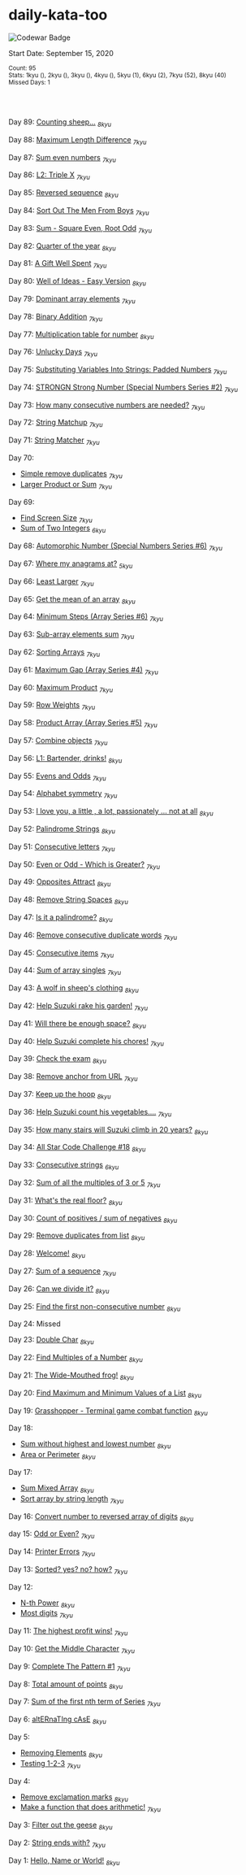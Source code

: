# daily-kata-too

![Codewar Badge](https://www.codewars.com/users/tinuola/badges/large)<br>

Start Date: September 15, 2020<br>

<sub>Count: 95</sub><br>
<sub>Stats: 1kyu (), 2kyu (), 3kyu (), 4kyu (), 5kyu (1), 6kyu (2), 7kyu (52), 8kyu (40)</sub><br>
<sub>Missed Days: 1</sub>

<br><br>

Day 89: [Counting sheep...]() <sub>_8kyu_</sub>

Day 88: [Maximum Length Difference](https://www.codewars.com/kata/5663f5305102699bad000056) <sub>_7kyu_</sub>

Day 87: [Sum even numbers](https://www.codewars.com/kata/586beb5ba44cfc44ed0006c3/) <sub>_7kyu_</sub>

Day 86: [L2: Triple X](https://www.codewars.com/kata/568dc69683322417eb00002c/) <sub>_7kyu_</sub>

Day 85: [Reversed sequence](https://www.codewars.com/kata/5a00e05cc374cb34d100000d/) <sub>_8kyu_</sub>

Day 84: [Sort Out The Men From Boys](https://www.codewars.com/kata/5af15a37de4c7f223e00012d/) <sub>_7kyu_</sub>

Day 83: [Sum - Square Even, Root Odd](https://www.codewars.com/kata/5a4b16435f08299c7000274f/) <sub>_7kyu_</sub>

Day 82: [Quarter of the year](https://www.codewars.com/kata/5ce9c1000bab0b001134f5af/) <sub>_8kyu_</sub>

Day 81: [A Gift Well Spent](https://www.codewars.com/kata/54554846126a002d5b000854/) <sub>_7kyu_</sub>

Day 80: [Well of Ideas - Easy Version](https://www.codewars.com/kata/57f222ce69e09c3630000212) <sub>_8kyu_</sub>

Day 79: [Dominant array elements](https://www.codewars.com/kata/5a04133e32b8b998dc000089/) <sub>_7kyu_</sub>

Day 78: [Binary Addition](https://www.codewars.com/kata/551f37452ff852b7bd000139/) <sub>_7kyu_</sub>

Day 77: [Multiplication table for number](https://www.codewars.com/kata/5a2fd38b55519ed98f0000ce) <sub>_8kyu_</sub>

Day 76: [Unlucky Days](https://www.codewars.com/kata/56eb0be52caf798c630013c0/) <sub>_7kyu_</sub>

Day 75: [Substituting Variables Into Strings: Padded Numbers](https://www.codewars.com/kata/51c89385ee245d7ddf000001/) <sub>_7kyu_</sub>

Day 74: [STRONGN Strong Number (Special Numbers Series #2)](https://www.codewars.com/kata/5a4d303f880385399b000001/) <sub>_7kyu_</sub>

Day 73: [How many consecutive numbers are needed?](https://www.codewars.com/kata/559cc2d2b802a5c94700000c/) <sub>_7kyu_</sub>

Day 72: [String Matchup](https://www.codewars.com/kata/59ca8e8e1a68b7de740001f4/) <sub>_7kyu_</sub>

Day 71: [String Matcher](https://www.codewars.com/kata/565ce4ab24ef4aee6a000074/) <sub>_7kyu_</sub>

Day 70:
+ [Simple remove duplicates](https://www.codewars.com/kata/5ba38ba180824a86850000f7/) <sub>_7kyu_</sub>
+ [Larger Product or Sum](https://www.codewars.com/kata/5c4cb8fc3cf185147a5bdd02/) <sub>_7kyu_</sub>

Day 69: 
+ [Find Screen Size](https://www.codewars.com/kata/5bbd279c8f8bbd5ee500000f/) <sub>_7kyu_</sub>
+ [Sum of Two Integers](https://www.codewars.com/kata/5a9c35e9ba1bb5c54a0001ac/) <sub>_6kyu_</sub>

Day 68: [Automorphic Number (Special Numbers Series #6)](https://www.codewars.com/kata/5a58d889880385c2f40000aa/) <sub>_7kyu_</sub>

Day 67: [Where my anagrams at?](https://www.codewars.com/kata/523a86aa4230ebb5420001e1/) <sub>_5kyu_</sub>

Day 66: [Least Larger](https://www.codewars.com/kata/5f8341f6d030dc002a69d7e4) <sub>_7kyu_</sub>

Day 65: [Get the mean of an array](https://www.codewars.com/kata/563e320cee5dddcf77000158/) <sub>_8kyu_</sub>

Day 64: [Minimum Steps (Array Series #6)](https://www.codewars.com/kata/5a91a7c5fd8c061367000002/) <sub>_7kyu_</sub>

Day 63: [Sub-array elements sum](https://www.codewars.com/kata/5b5e0ef007a26632c400002a/) <sub>_7kyu_</sub>

Day 62: [Sorting Arrays](https://www.codewars.com/kata/57fe864854685b1c420002e0/) <sub>_7kyu_</sub>

Day 61: [Maximum Gap (Array Series #4)](https://www.codewars.com/kata/5a7893ef0025e9eb50000013) <sub>_7kyu_</sub>

Day 60: [Maximum Product](https://www.codewars.com/kata/5a4138acf28b82aa43000117) <sub>_7kyu_</sub>

Day 59: [Row Weights](https://www.codewars.com/kata/5abd66a5ccfd1130b30000a9/) <sub>_7kyu_</sub>

Day 58: [Product Array (Array Series #5)](https://www.codewars.com/kata/5a905c2157c562994900009d) <sub>_7kyu_</sub>

Day 57: [Combine objects](https://www.codewars.com/kata/56bd9e4b0d0b64eaf5000819/) <sub>_7kyu_</sub>

Day 56: [L1: Bartender, drinks!](https://www.codewars.com/kata/568dc014440f03b13900001d/) <sub>_8kyu_</sub>

Day 55: [Evens and Odds](https://www.codewars.com/kata/583ade15666df5a64e000058/) <sub>_7kyu_</sub>

Day 54: [Alphabet symmetry](https://www.codewars.com/kata/59d9ff9f7905dfeed50000b0/) <sub>_7kyu_</sub> 

Day 53: [I love you, a little , a lot, passionately ... not at all](https://www.codewars.com/kata/57f24e6a18e9fad8eb000296/) <sub>_8kyu_</sub>

Day 52: [Palindrome Strings](https://www.codewars.com/kata/57a5015d72292ddeb8000b31/) <sub>_8kyu_</sub>

Day 51: [Consecutive letters](https://www.codewars.com/kata/5ce6728c939bf80029988b57/) <sub>_7kyu_</sub> 

Day 50: [Even or Odd - Which is Greater?](https://www.codewars.com/kata/57f7b8271e3d9283300000b4) <sub>_7kyu_</sub>

Day 49: [Opposites Attract](https://www.codewars.com/kata/555086d53eac039a2a000083/) <sub>_8kyu_</sub>

Day 48: [Remove String Spaces](https://www.codewars.com/kata/57eae20f5500ad98e50002c5) <sub>_8kyu_</sub>

Day 47: [Is it a palindrome?](https://www.codewars.com/kata/57a1fd2ce298a731b20006a4/) <sub>_8kyu_</sub>

Day 46: [Remove consecutive duplicate words](https://www.codewars.com/kata/5b39e91ee7a2c103300018b3) <sub>_7kyu_</sub>

Day 45: [Consecutive items](https://www.codewars.com/kata/5f6d533e1475f30001e47514/) <sub>_7kyu_</sub>

Day 44: [Sum of array singles](https://www.codewars.com/kata/59f11118a5e129e591000134/) <sub>_7kyu_</sub>

Day 43: [A wolf in sheep's clothing](https://www.codewars.com/kata/5c8bfa44b9d1192e1ebd3d15/) <sub>_8kyu_</sub>

Day 42: [Help Suzuki rake his garden!]() <sub>_7kyu_</sub>

Day 41: [Will there be enough space?](https://www.codewars.com/kata/5875b200d520904a04000003/) <sub>_8kyu_</sub>

Day 40: [Help Suzuki complete his chores!](https://www.codewars.com/kata/584dc1b7766c2bb158000226/) <sub>_7kyu_</sub>

Day 39: [Check the  exam](https://www.codewars.com/kata/5a3dd29055519e23ec000074/) <sub>_8kyu_</sub>

Day 38: [Remove anchor from URL](https://www.codewars.com/kata/51f2b4448cadf20ed0000386/) <sub>_7kyu_</sub>

Day 37: [Keep up the hoop](https://www.codewars.com/kata/55cb632c1a5d7b3ad0000145/) <sub>_8kyu_</sub>

Day 36: [Help Suzuki count his vegetables....](https://www.codewars.com/kata/56ff1667cc08cacf4b00171b/) <sub>_7kyu_</sub>

Day 35: [How many stairs will Suzuki climb in 20 years?](https://www.codewars.com/kata/56fc55cd1f5a93d68a001d4e/) <sub>_8kyu_</sub>

Day 34: [All Star Code Challenge #18](https://www.codewars.com/kata/5865918c6b569962950002a1/) <sub>_8kyu_</sub>

Day 33: [Consecutive strings](https://www.codewars.com/kata/56a5d994ac971f1ac500003e/) <sub>_6kyu_</sub>

Day 32: [Sum of all the multiples of 3 or 5](https://www.codewars.com/kata/57f36495c0bb25ecf50000e7/) <sub>_7kyu_</sub>

Day 31: [What's the real floor?](https://www.codewars.com/kata/574b3b1599d8f897470018f6/) <sub>_8kyu_</sub>

Day 30: [Count of positives / sum of negatives](https://www.codewars.com/kata/576bb71bbbcf0951d5000044) <sub>_8kyu_</sub>

Day 29: [Remove duplicates from list](https://www.codewars.com/kata/57a5b0dfcf1fa526bb000118/) <sub>_8kyu_</sub>

Day 28: [Welcome!](https://www.codewars.com/kata/577ff15ad648a14b780000e7) <sub>_8kyu_</sub>

Day 27: [Sum of a sequence](https://www.codewars.com/kata/586f6741c66d18c22800010a/) <sub>_7kyu_</sub> 

Day 26: [Can we divide it?](https://www.codewars.com/kata/5a2b703dc5e2845c0900005a) <sub>_8kyu_</sub>

Day 25: [Find the first non-consecutive number](https://www.codewars.com/kata/58f8a3a27a5c28d92e000144/) <sub>_8kyu_</sub>

Day 24: Missed

Day 23: [Double Char](https://www.codewars.com/kata/56b1f01c247c01db92000076/) <sub>_8kyu_</sub>

Day 22: [Find Multiples of a Number](https://www.codewars.com/kata/58ca658cc0d6401f2700045f/) <sub>_8kyu_</sub>

Day 21: [The Wide-Mouthed frog!](https://www.codewars.com/kata/57ec8bd8f670e9a47a000f89/) <sub>_8kyu_</sub>

Day 20: [Find Maximum and Minimum Values of a List](https://www.codewars.com/kata/577a98a6ae28071780000989/) <sub>_8kyu_</sub>

Day 19: [Grasshopper - Terminal game combat function](https://www.codewars.com/kata/586c1cf4b98de0399300001d/) <sub>_8kyu_</sub>

Day 18:
+ [Sum without highest and lowest number](https://www.codewars.com/kata/576b93db1129fcf2200001e6) <sub>_8kyu_</sub>
+ [Area or Perimeter](https://www.codewars.com/kata/5ab6538b379d20ad880000ab/) <sub>_8kyu_</sub>

Day 17: 
+ [Sum Mixed Array](https://www.codewars.com/kata/57eaeb9578748ff92a000009) <sub>_8kyu_</sub>
+ [Sort array by string length](https://www.codewars.com/kata/57ea5b0b75ae11d1e800006c) <sub>_7kyu_</sub>

Day 16: [Convert number to reversed array of digits](https://www.codewars.com/kata/5583090cbe83f4fd8c000051/) <sub>_8kyu_</sub>

day 15: [Odd or Even?](https://www.codewars.com/kata/5949481f86420f59480000e7/) <sub>_7kyu_</sub> 

Day 14: [Printer Errors](https://www.codewars.com/kata/56541980fa08ab47a0000040/) <sub>_7kyu_</sub>

Day 13: [Sorted? yes? no? how?](https://www.codewars.com/kata/580a4734d6df748060000045/) <sub>_7kyu_</sub>

Day 12:
+ [N-th Power](https://www.codewars.com/kata/57d814e4950d8489720008db/) <sub>_8kyu_</sub>
+ [Most digits](https://www.codewars.com/kata/58daa7617332e59593000006) <sub>_7kyu_</sub>

Day 11: [The highest profit wins!](https://www.codewars.com/kata/559590633066759614000063/) <sub>_7kyu_</sub>

Day 10: [Get the Middle Character](https://www.codewars.com/kata/56747fd5cb988479af000028/) <sub>_7kyu_</sub>

Day 9: [Complete The Pattern #1](https://www.codewars.com/kata/5572f7c346eb58ae9c000047/) <sub>_7kyu_</sub>

Day 8: [Total amount of points](https://www.codewars.com/kata/5bb904724c47249b10000131/) <sub>_8kyu_</sub>

Day 7: [Sum of the first nth term of Series](https://www.codewars.com/kata/555eded1ad94b00403000071) <sub>_7kyu_</sub>

Day 6: [altERnaTIng cAsE](https://www.codewars.com/kata/56efc695740d30f963000557/) <sub>_8kyu_</sub>

Day 5:
+ [Removing Elements](https://www.codewars.com/kata/5769b3802ae6f8e4890009d2/) <sub>_8kyu_</sub>
+ [Testing 1-2-3](https://www.codewars.com/kata/54bf85e3d5b56c7a05000cf9/) <sub>_7kyu_</sub>

Day 4:
+ [Remove exclamation marks](https://www.codewars.com/kata/57a0885cbb9944e24c00008e/) <sub>_8kyu_</sub>
+ [Make a function that does arithmetic!](https://www.codewars.com/kata/583f158ea20cfcbeb400000a/) <sub>_7kyu_</sub>

Day 3: [Filter out the geese](https://www.codewars.com/kata/57ee4a67108d3fd9eb0000e7/) <sub>_8kyu_</sub>

Day 2: [String ends with?](https://www.codewars.com/kata/51f2d1cafc9c0f745c00037d/) <sub>_7kyu_</sub>

Day 1: [Hello, Name or World!](https://www.codewars.com/kata/57e3f79c9cb119374600046b) <sub>_8kyu_</sub>
